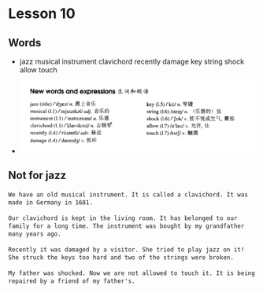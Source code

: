 # Lesson 10

## Words

- jazz musical instrument clavichord recently damage key string shock allow touch

- ![Words](../../../Images/Part2/01/words-10.png)

## Not for jazz

```
We have an old musical instrument. It is called a clavichord. It was made in Germany in 1681.

Our clavichord is kept in the living room. It has belonged to our family for a long time. The instrument was bought by my grandfather many years ago.

Recently it was damaged by a visitor. She tried to play jazz on it! She struck the keys too hard and two of the strings were broken.

My father was shocked. Now we are not allowed to touch it. It is being repaired by a friend of my father's.
```
